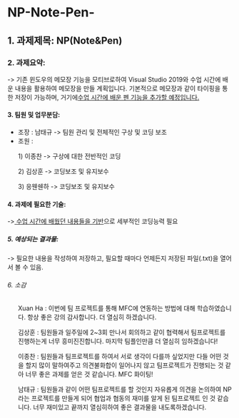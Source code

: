 # NP-Note-Pen-

## 1. 과제제목: NP(Note&Pen)

### 2. 과제요약:
-> 기존 윈도우의 메모장 기능을 모티브로하여 Visual Studio 2019와 수업 시간에 배운 내용을 활용하여 메모장을 만들 계획입니다.
  기본적으로 메모장과 같이 타이핑을 통한 저장이 가능하며, 거기에<u>수업 시간에 배운 펜 기능을 추가할 예정입니다.</u>

#### 3. 팀원 및 업무분담:
- 조장 : 남태규 -> 팀원 관리 및 전체적인 구상 및 코딩 보조
- 조원 :
<ul>1) 이종찬 -> 구상에 대한 전반적인 코딩</ul> 
<ul>2) 김상훈 -> 코딩보조 및 유지보수</ul>
<ul>3) 응웬쉔하 -> 코딩보조 및 유지보수</ul>

#### 4. 과제에 필요한 기술: 
-><u> 수업 시간에 배웠던 내용들을 기반</u>으로 세부적인 코딩능력 필요

##### 5. 예상되는 결과물:
-> 필요한 내용을 작성하여 저장하고, 필요할 때마다 언제든지 저장된 파일(.txt)을 열어서 볼 수 있음.

###### 6. 소감
<ul>Xuan Ha : 이번에 팀 프로젝트를 통해 MFC에 연동하는 방법에 대해 학습하였습니다. 항상 좋은 강의 감사합니다. 더 열심히 하겠습니다.</ul>
<ul>김상훈 : 팀원들과 일주일에 2~3회 만나서 회의하고 같이 협력해서 팀프로젝트를 진행하는게 너무 흥미진진합니다. 마지막 팀플인만큼 더 열심히 임하겠습니다!</ul>
<ul>이종찬 : 팀원들과 팀프로젝트를 하여서 서로 생각이 다를까 싶었지만 다들 어떤 것을 할지 많이 말하여주고 의견불화합이 일어나지 않고 팀프로젝트가 진행되는 것 같아 너무 좋은 과제를 얻은 것 같습니다. MFC 화이팅!</ul>
<ul>남태규 : 팀원들과 같이 어떤 팀프로젝트를 할 것인지 자유롭게 의견을 논의하여 NP라는 프로젝트를 만들게 되어 협업과 협동의 재미를 알게 된 팀프로젝트 인 것 같습니다. 너무 재미있고 끝까지 열심히하여 좋은 결과물을 내도록하겠습니다.</ul>
